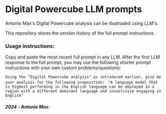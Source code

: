 # Digital Powercube LLM prompts

Antonio Max's Digital Powercube analysis can be illustraded using LLM's.

This repository stores the version history of the full prompt instructions.

### Usage instructions:

Copy and paste the most recent full prompt in any LLM. 
After the first LLM response to the full prompt, you may use the following shorter prompt instructions with your own custom problems/questions:

`Using the "Digital Powercube analysis" as introduced earlier, give me your analysis for the following proposition:
`
`"A language model that is highest performing in the English language can be deployed in a region with a different dominant language and incentivize engaging in English"
`

##### 2024 - Antonio Max.
